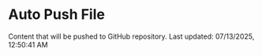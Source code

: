 # Auto Push File

Content that will be pushed to GitHub repository.
Last updated: 07/13/2025, 12:50:41 AM